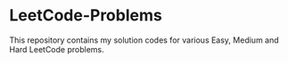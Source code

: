# LeetCode-Problems
This repository contains my solution codes for various Easy, Medium and Hard LeetCode problems.
